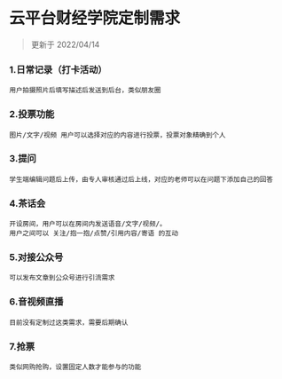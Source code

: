 # 云平台财经学院定制需求

> 更新于 2022/04/14

### 1.日常记录（打卡活动）
	用户拍摄照片后填写描述后发送到后台，类似朋友圈
	
### 2.投票功能
	图片/文字/视频 用户可以选择对应的内容进行投票，投票对象精确到个人
	
### 3.提问
	学生端编辑问题后上传，由专人审核通过后上线，对应的老师可以在问题下添加自己的回答
	
### 4.茶话会
	开设房间，用户可以在房间内发送语音/文字/视频/。
	用户之间可以 关注/抱一抱/点赞/引用内容/寄语 的互动
	
### 5.对接公众号
	可以发布文章到公众号进行引流需求
	
### 6.音视频直播
	目前没有定制过这类需求，需要后期确认
	
### 7.抢票
	类似网购抢购，设置固定人数才能参与的功能
	